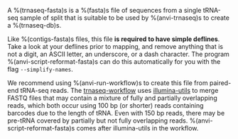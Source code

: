 A %(trnaseq-fasta)s is a %(fasta)s file of sequences from a single tRNA-seq sample of split that is suitable to be used by %(anvi-trnaseq)s to create a %(trnaseq-db)s.

Like %(contigs-fasta)s files, this file **is required to have simple deflines**. Take a look at your deflines prior to mapping, and remove anything that is not a digit, an ASCII letter, an underscore, or a dash character. The program %(anvi-script-reformat-fasta)s can do this automatically for you with the flag `--simplify-names`.

We recommend using %(anvi-run-workflow)s to create this file from paired-end tRNA-seq reads. The [trnaseq-workflow](../../workflows/trnaseq/) uses [illumina-utils](https://github.com/merenlab/illumina-utils) to merge FASTQ files that may contain a mixture of fully and partially overlapping reads, which both occur using 100 bp (or shorter) reads containing barcodes due to the length of tRNA. Even with 150 bp reads, there may be pre-tRNA covered by partially but not fully overlapping reads. %(anvi-script-reformat-fasta)s comes after illumina-utils in the workflow.
